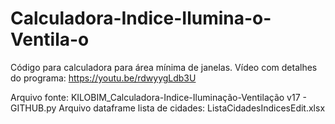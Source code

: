 # Calculadora-Indice-Ilumina-o-Ventila-o
Código para calculadora para área mínima de janelas.
Vídeo com detalhes do programa:
https://youtu.be/rdwyygLdb3U

Arquivo fonte: KILOBIM_Calculadora-Indice-Iluminação-Ventilação v17 - GITHUB.py
Arquivo dataframe lista de cidades: ListaCidadesIndicesEdit.xlsx
